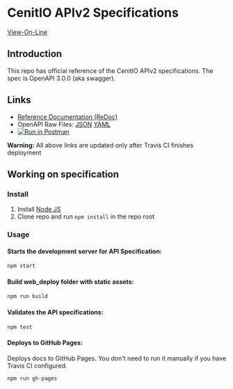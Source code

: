 # CenitIO APIv2 Specifications
[View-On-Line](https://cenit-io.github.io/api-v2-specs)

## Introduction

This repo has official reference of the CenitIO APIv2 specifications. The spec is OpenAPI 3.0.0 (aka swagger).

## Links

- [Reference Documentation (ReDoc)](https://cenit-io.github.io/api-v2-specs)
- OpenAPI Raw Files: [JSON](https://cenit-io.github.io/api-v2-specs/openapi.json) [YAML](https://cenit-io.github.io/api-v2-specs/openapi.yaml)
- [![Run in Postman](https://run.pstmn.io/button.svg)](https://app.getpostman.com/run-collection/eb5947e10923dee87507)

**Warning:** All above links are updated only after Travis CI finishes deployment

## Working on specification
### Install

1. Install [Node JS](https://nodejs.org/)
2. Clone repo and run `npm install` in the repo root

### Usage

#### Starts the development server for API Specification:

```bash
npm start
```

#### Build web_deploy folder with static assets:

```bash
npm run build
```

#### Validates the API specifications:

```bash
npm test
```

#### Deploys to GitHub Pages:

Deploys docs to GitHub Pages. You don't need to run it manually if you have Travis CI configured.

```bash
npm run gh-pages
```
